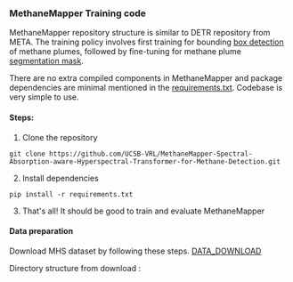 ### MethaneMapper Training code
MethaneMapper repository structure is similar to DETR repository from META. The training policy involves first training for bounding [box detection](https://github.com/UCSB-VRL/MethaneMapper-Spectral-Absorption-aware-Hyperspectral-Transformer-for-Methane-Detection/blob/main/methanemapper/plume_box_run.sh) of methane plumes, followed by fine-tuning for methane plume [segmentation mask](https://github.com/UCSB-VRL/MethaneMapper-Spectral-Absorption-aware-Hyperspectral-Transformer-for-Methane-Detection/blob/main/methanemapper/plume_mask_run.sh).

There are no extra compiled components in MethaneMapper and package dependencies are minimal mentioned in the [requirements.txt](https://github.com/UCSB-VRL/MethaneMapper-Spectral-Absorption-aware-Hyperspectral-Transformer-for-Methane-Detection/blob/main/requirements.txt). Codebase is very simple to use. 

#### Steps:
1.  Clone the repository
```
git clone https://github.com/UCSB-VRL/MethaneMapper-Spectral-Absorption-aware-Hyperspectral-Transformer-for-Methane-Detection.git
```
2.  Install dependencies
```
pip install -r requirements.txt
```
3.  That's all! It should be good to train and evaluate MethaneMapper

#### Data preparation
Download MHS dataset by following these steps. [DATA_DOWNLOAD](https://github.com/UCSB-VRL/MethaneMapper-Spectral-Absorption-aware-Hyperspectral-Transformer-for-Methane-Detection/tree/main/mhs_dataset)

Directory structure from download :
```

```

